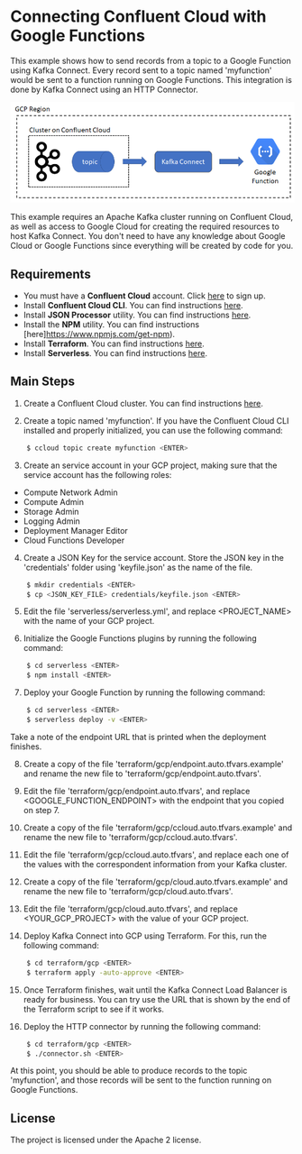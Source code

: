# Connecting Confluent Cloud with Google Functions

This example shows how to send records from a topic to a Google Function using Kafka Connect. Every record sent to a topic named 'myfunction' would be sent to a function running on Google Functions. This integration is done by Kafka Connect using an HTTP Connector.

<p align="center">
    <img src="images/ccloud-google-function.png" />
</p>

This example requires an Apache Kafka cluster running on Confluent Cloud, as well as access to Google Cloud for creating the required resources to host Kafka Connect. You don't need to have any knowledge about Google Cloud or Google Functions since everything will be created by code for you.

Requirements
----------

- You must have a **Confluent Cloud** account. Click [here](https://confluent.cloud/signup) to sign up.
- Install **Confluent Cloud CLI**. You can find instructions [here](https://docs.confluent.io/current/cloud/cli/install.html).
- Install **JSON Processor** utility. You can find instructions [here](https://stedolan.github.io/jq/download/).
- Install the **NPM** utility. You can find instructions [here]https://www.npmjs.com/get-npm).
- Install **Terraform**. You can find instructions [here](https://www.terraform.io/downloads.html).
- Install **Serverless**. You can find instructions [here](https://serverless.com/framework/docs/getting-started/).

Main Steps
----------

1) Create a Confluent Cloud cluster. You can find instructions [here](https://docs.confluent.io/current/quickstart/cloud-quickstart.html#cloud-quickstart).

2) Create a topic named 'myfunction'. If you have the Confluent Cloud CLI installed and properly initialized, you can use the following command:

```bash
    $ ccloud topic create myfunction <ENTER>
```

3) Create an service account in your GCP project, making sure that the service account has the following roles:
- Compute Network Admin
- Compute Admin
- Storage Admin
- Logging Admin
- Deployment Manager Editor
- Cloud Functions Developer

4) Create a JSON Key for the service account. Store the JSON key in the 'credentials' folder using 'keyfile.json' as the name of the file.

```bash
    $ mkdir credentials <ENTER>
    $ cp <JSON_KEY_FILE> credentials/keyfile.json <ENTER>
```

5) Edit the file 'serverless/serverless.yml', and replace <PROJECT_NAME> with the name of your GCP project.

6) Initialize the Google Functions plugins by running the following command:

```bash
    $ cd serverless <ENTER>
    $ npm install <ENTER>
```
7) Deploy your Google Function by running the following command:

```bash
    $ cd serverless <ENTER>
    $ serverless deploy -v <ENTER>
```
Take a note of the endpoint URL that is printed when the deployment finishes.

8) Create a copy of the file 'terraform/gcp/endpoint.auto.tfvars.example' and rename the new file to 'terraform/gcp/endpoint.auto.tfvars'.

9) Edit the file 'terraform/gcp/endpoint.auto.tfvars', and replace <GOOGLE_FUNCTION_ENDPOINT> with the endpoint that you copied on step 7.

10) Create a copy of the file 'terraform/gcp/ccloud.auto.tfvars.example' and rename the new file to 'terraform/gcp/ccloud.auto.tfvars'.

11) Edit the file 'terraform/gcp/ccloud.auto.tfvars', and replace each one of the values with the correspondent information from your Kafka cluster.

12) Create a copy of the file 'terraform/gcp/cloud.auto.tfvars.example' and rename the new file to 'terraform/gcp/cloud.auto.tfvars'.

13) Edit the file 'terraform/gcp/cloud.auto.tfvars', and replace <YOUR_GCP_PROJECT> with the value of your GCP project.

14) Deploy Kafka Connect into GCP using Terraform. For this, run the following command:

```bash
    $ cd terraform/gcp <ENTER>
    $ terraform apply -auto-approve <ENTER>
```

15) Once Terraform finishes, wait until the Kafka Connect Load Balancer is ready for business. You can try use the URL that is shown by the end of the Terraform script to see if it works.

16) Deploy the HTTP connector by running the following command:

```bash
    $ cd terraform/gcp <ENTER>
    $ ./connector.sh <ENTER>
```

At this point, you should be able to produce records to the topic 'myfunction', and those records will be sent to the function running on Google Functions.

License
-------

The project is licensed under the Apache 2 license.